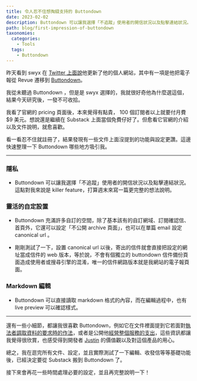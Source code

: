 ```yaml
---
title: 令人忍不住想掏錢支持的 Buttondown 
date: 2023-02-02
description: Buttondown 可以讓我選擇「不追蹤」使用者的開信狀況以及點擊連結狀況。這點對我來說是 killer feature
path: blog/first-impression-of-buttondown
taxonomies:
  categories: 
    - Tools
  tags: 
    - Buttondown
---
```


昨天看到 swyx 在 [Twitter 上面說](https://twitter.com/swyx/status/1620346633778262018)他更新了他的個人網站，其中有一項是他把電子報從 Revue 遷移到 [Buttondown](https://buttondown.email/)。

我從未聽過 Buttondown ，但是是 swyx 選擇的，我就很好奇他為什麼選這個，結果今天研究後，一發不可收拾。

我看了官網的 pricing 頁面後，本來覺得有點貴， 100 個訂閱者以上就要付月費 $9 美元。想說還是繼續在 Substack 上面當個免費仔好了。但愈看它官網的介紹以及文件說明，就愈喜歡。

看一看忍不住就註冊了，結果發現有一些文件上面沒提到的功能與設定更讚。這邊快速整理一下 Buttondown 哪些地方吸引我。

<!-- More -->
---

### 隱私

* Buttondown 可以讓我選擇「不追蹤」使用者的開信狀況以及點擊連結狀況。這點對我來說是 killer feature，打算週末來寫一篇更完整的想法說明。


### 靈活的自定設置

* Buttondown 充滿許多自訂的空間，除了基本該有的自訂網域、訂閱確認信、首頁外，它還可以設定「不公開 archive 頁面」，也可以在單篇 email 設定 canonical url 。

* 剛剛測試了一下，設置 canonical url 以後，寄出的信件就會直接把設定的網址當成信件的 web 版本，等於說，不會有個獨立的 buttondown 信件備份頁面造成使用者或搜尋引擎的混淆，唯一的信件網路版本就是我網站的電子報頁面。


### Markdown 編輯

* Buttondown 可以直接讀取 markdown 格式的內容，而在編輯過程中，也有 live preview 可以確認樣式。


---

還有一些小細節，都讓我很喜歡 Buttondown，例如它在文件裡面提到它若面對[執法者調取資料的要求時的作法](https://docs.buttondown.email/odds-and-ends/law-enforcement-requests)，或者是公開他[經營整個服務的支出](https://docs.buttondown.email/behind-the-scenes/running-costs)，這些資訊都讓我覺得很欣賞，也感受得到開發者 [Justin](https://twitter.com/jmduke) 的價值觀以及對這個產品的用心。


總之，我在逛完所有文件、設定，並且實際測試了一下編輯、收發信等等基礎功能後，已經決定要從 Substack 搬到 Buttondown 了。


接下來會再花一些時間處理必要的設定，並且再完整說明一下！